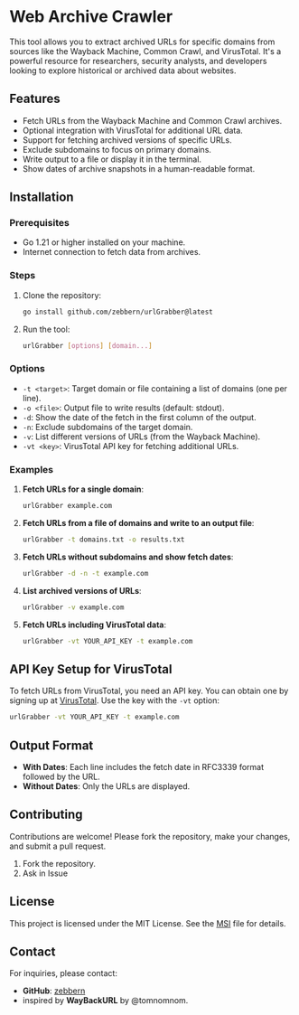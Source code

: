 # Web Archive Crawler

This tool allows you to extract archived URLs for specific domains from sources like the Wayback Machine, Common Crawl, and VirusTotal. It's a powerful resource for researchers, security analysts, and developers looking to explore historical or archived data about websites.

## Features

- Fetch URLs from the Wayback Machine and Common Crawl archives.
- Optional integration with VirusTotal for additional URL data.
- Support for fetching archived versions of specific URLs.
- Exclude subdomains to focus on primary domains.
- Write output to a file or display it in the terminal.
- Show dates of archive snapshots in a human-readable format.

## Installation

### Prerequisites

- Go 1.21 or higher installed on your machine.
- Internet connection to fetch data from archives.

### Steps

1. Clone the repository:

   ```bash
   go install github.com/zebbern/urlGrabber@latest
   ```

2. Run the tool:

   ```bash
   urlGrabber [options] [domain...]
   ```

### Options

- `-t <target>`: Target domain or file containing a list of domains (one per line).
- `-o <file>`: Output file to write results (default: stdout).
- `-d`: Show the date of the fetch in the first column of the output.
- `-n`: Exclude subdomains of the target domain.
- `-v`: List different versions of URLs (from the Wayback Machine).
- `-vt <key>`: VirusTotal API key for fetching additional URLs.

### Examples

1. **Fetch URLs for a single domain**:

   ```bash
   urlGrabber example.com
   ```

2. **Fetch URLs from a file of domains and write to an output file**:

   ```bash
   urlGrabber -t domains.txt -o results.txt
   ```

3. **Fetch URLs without subdomains and show fetch dates**:

   ```bash
   urlGrabber -d -n -t example.com
   ```

4. **List archived versions of URLs**:

   ```bash
   urlGrabber -v example.com
   ```

5. **Fetch URLs including VirusTotal data**:

   ```bash
   urlGrabber -vt YOUR_API_KEY -t example.com
   ```

## API Key Setup for VirusTotal

To fetch URLs from VirusTotal, you need an API key. You can obtain one by signing up at [VirusTotal](https://www.virustotal.com/gui/join-us). Use the key with the `-vt` option:

```bash
urlGrabber -vt YOUR_API_KEY -t example.com
```

## Output Format

- **With Dates**: Each line includes the fetch date in RFC3339 format followed by the URL.
- **Without Dates**: Only the URLs are displayed.

## Contributing

Contributions are welcome! Please fork the repository, make your changes, and submit a pull request.

1. Fork the repository.
2. Ask in Issue

## License

This project is licensed under the MIT License. See the [MSI](LICENSE) file for details.

## Contact

For inquiries, please contact:

- **GitHub**: [zebbern](https://github.com/zebbern)
- inspired by **WayBackURL** by @tomnomnom. 
